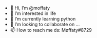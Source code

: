 - 👋 Hi, I’m @moffaty
- 👀 I’m interested in life
- 🌱 I’m currently learning python
- 💞️ I’m looking to collaborate on ...
- 📫 How to reach me ds: Møffaty#8729
<!---
moffaty/moffaty is a ✨ special ✨ repository because its `README.md` (this file) appears on your GitHub profile.
You can click the Preview link to take a look at your changes.
--->
